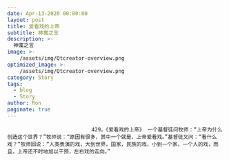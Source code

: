 ```yaml
---
date: Apr-13-2020 00:00:00
layout: post
title: 爱看戏的上帝
subtitle: 神寓之言
description: >-
  神寓之言
image: >-
    /assets/img/Qtcreator-overview.png
optimized_image: >-
    /assets/img/Qtcreator-overview.png
category: Story
tags:
  - blog
  - Story
author: Ron
paginate: true
---
```


							　　429，《爱看戏的上帝》 一个基督徒问牧师：“上帝为什么创造这个世界？”牧师说：“原因有很多，其中一个就是，上帝爱看戏。”基督徒又问：“看什么戏？”牧师回说：“人类表演的戏，大到世界，国家，民族的戏，小到一个家，一个人的戏，而且，上帝还不时地加以干预，左右戏的走向。”
							
							
						